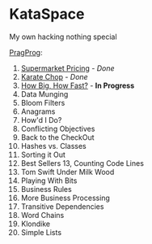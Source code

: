 KataSpace
=========

My own hacking nothing special

[PragProg](http://codekata.pragprog.com/2007/01/code_kata_backg.html#more):

  1. [Supermarket Pricing](http://codekata.pragprog.com/2007/01/code_kata_one_s.html) - *Done*
  2. [Karate Chop](http://codekata.pragprog.com/2007/01/kata_two_karate.html) - *Done*
  3. [How Big, How Fast?](http://codekata.pragprog.com/2007/01/kata_three_how_.html) - **In Progress**
  4. Data Munging
  5. Bloom Filters
  6. Anagrams
  7. How'd I Do?
  8. Conflicting Objectives
  9. Back to the CheckOut
  10. Hashes vs. Classes
  11. Sorting it Out
  12. Best Sellers
  13, Counting Code Lines
  14. Tom Swift Under Milk Wood
  15. Playing With Bits
  16. Business Rules
  17. More Business Processing
  18. Transitive Dependencies
  19. Word Chains
  20. Klondike
  21. Simple Lists
